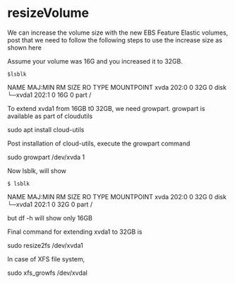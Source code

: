 # resizeVolume
We can increase the volume size with the new EBS Feature Elastic volumes, post that we need to follow the following steps to use the increase size as shown here

Assume your volume was 16G and you increased it to 32GB.

    $lsblk
NAME    MAJ:MIN RM SIZE RO TYPE MOUNTPOINT
xvda    202:0    0  32G  0 disk
└─xvda1 202:1    0  16G  0 part /

To extend xvda1 from 16GB t0 32GB, we need growpart. growpart is available as part of cloudutils

sudo apt install cloud-utils

Post installation of cloud-utils, execute the growpart command

sudo growpart /dev/xvda 1

Now lsblk, will show

    $ lsblk
NAME    MAJ:MIN RM SIZE RO TYPE MOUNTPOINT
xvda    202:0    0  32G  0 disk
└─xvda1 202:1    0  32G  0 part /

but df -h will show only 16GB

Final command for extending xvda1 to 32GB is

sudo resize2fs /dev/xvda1

In case of XFS file system,

sudo xfs_growfs /dev/xvdal
